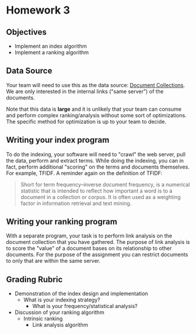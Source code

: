 # Homework 3

## Objectives

* Implement an index algorithm
* Implement a ranking algorithm

## Data Source

Your team will need to use this as the data source: [Document Collections](http://www.search-engines-book.com/collections).  We are only interested in the internal links ("same server") of the documents.

Note that this data is **large** and it is unlikely that your team can consume and perform complex ranking/analysis without some sort of optimizations.  The specific method for optimization is up to your team to decide.

## Writing your index program

To do the indexing, your software will need to "crawl" the web server, pull the data, perform and extract terms.  While doing the indexing, you can in fact, perform additional "scoring" on the terms and documents themselves.  For example, TFIDF.  A reminder again on the definition of TFIDF:

> Short for term frequency–inverse document frequency, is a numerical statistic that is intended to reflect how important a word is to a document in a collection or corpus. It is often used as a weighting factor in information retrieval and text mining.

## Writing your ranking program

With a separate program, your task is to perform link analysis on the document collection that you have gathered.  The purpose of link analysis is to score the "value" of a document bases on its relationship to other documents.  For the purpose of the assignment you can restrict documents to only that are within the same server.

## Grading Rubric

* Demonstration of the index design and implementation
  * What is your indexing strategy?
	* What is your frequency/statistical analysis?
* Discussion of your ranking algorithm
  * Intrinsic ranking
	* Link analysis algorithm
